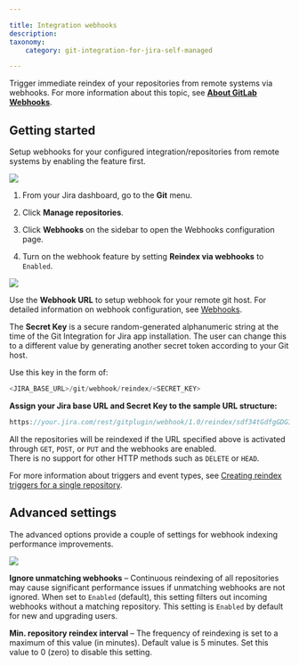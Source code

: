 ```yaml
---

title: Integration webhooks
description:
taxonomy:
    category: git-integration-for-jira-self-managed

---
```

Trigger immediate reindex of your repositories from remote systems via webhooks. For more information about this topic, see [**About GitLab Webhooks**](https://gitlab.com/gitlab-org/gitlab-ce/blob/master/doc/web_hooks/web_hooks.md).

## Getting started

Setup webhooks for your configured integration/repositories from remote systems by enabling the feature first.

![](https://bigbrassband.atlassian.net/wiki/download/attachments/1930399378/gitserver-gitmgr-manage-webhooks.png?version=2&modificationDate=1639304410476&cacheVersion=1&api=v2)

1.  From your Jira dashboard, go to the **Git** menu.

2.  Click **Manage repositories**.

3.  Click **Webhooks** on the sidebar to open the Webhooks configuration page.

4.  Turn on the webhook feature by setting **Reindex via webhooks** to `Enabled`.


![](https://bigbrassband.atlassian.net/wiki/download/thumbnails/1930399378/gitserver-gitmgr-webhooks-cfg-page.png?version=1&modificationDate=1630642934511&cacheVersion=1&api=v2&width=680&height=270)

Use the **Webhook URL** to setup webhook for your remote git host. For detailed information on webhook configuration, see [Webhooks](/git-integration-for-jira-data-center/webhooks-gij-self-managed/).

The **Secret Key** is a secure random-generated alphanumeric string at the time of the Git Integration for Jira app installation. The user can change this to a different value by generating another secret token according to your Git host.

Use this key in the form of:

```java
<JIRA_BASE_URL>/git/webhook/reindex/<SECRET_KEY>
```

**Assign your Jira base URL and Secret Key to the sample URL structure:**

```java
https://your.jira.com/rest/gitplugin/webhook/1.0/reindex/sdf34tGdfgGDG345g3y0045TYG23te37
```

<div class="bbb-callout bbb--info">
    <div class="irow">
    <div class="ilogobox">
        <span class="logoimg"></span>
    </div>
    <div class="imsgbox">
        All the repositories will be reindexed if the URL specified above is activated through <code>GET</code>, <code>POST</code>, or <code>PUT</code> and the webhooks are enabled.
        <div class='nextpara'>
            There is no support for other HTTP methods such as <code>DELETE</code> or <code>HEAD</code>.
    </div>
    </div>
</div>

For more information about triggers and event types, see [Creating reindex triggers for a single repository](/git-integration-for-jira-data-center/creating-reindex-triggers-for-a-single-repository-gij-self-managed/).

## Advanced settings

The advanced options provide a couple of settings for webhook indexing performance improvements.

![](https://bigbrassband.atlassian.net/wiki/download/thumbnails/1930399378/gitserver-webhooks-ignore-dups-and-min-ridx-adv.png?version=2&modificationDate=1641382342014&cacheVersion=1&api=v2&width=680&height=151)

**Ignore unmatching webhooks** – Continuous reindexing of all repositories may cause significant performance issues if unmatching webhooks are not ignored. When set to `Enabled` (default), this setting filters out incoming webhooks without a matching repository. This setting is `Enabled` by default for new and upgrading users.

**Min. repository reindex interval** – The frequency of reindexing is set to a maximum of this value (in minutes). Default value is 5 minutes. Set this value to 0 (zero) to disable this setting.


